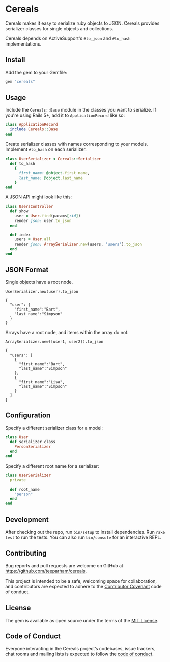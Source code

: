 # Cereals

Cereals makes it easy to serialize ruby objects to JSON.
Cereals provides serializer classes for single objects and collections.

Cereals depends on ActiveSupport's `#to_json` and `#to_hash` implementations.

## Install

Add the gem to your Gemfile:

```ruby
gem "cereals"
```

## Usage

Include the `Cereals::Base` module in the classes you want to serialize.
If you're using Rails 5+, add it to `ApplicationRecord` like so:

```ruby
class ApplicationRecord
  include Cereals::Base
end
```

Create serializer classes with names corresponding to your models.
Implement `#to_hash` on each serializer.

```ruby
class UserSerializer < Cereals::Serializer
  def to_hash
    {
      first_name: @object.first_name,
      last_name: @object.last_name
    }
end
```

A JSON API might look like this:

```ruby
class UsersController
  def show
    user = User.find(params[:id])
    render json: user.to_json
  end

  def index
    users = User.all
    render json: ArraySerializer.new(users, "users").to_json
  end
end
```

## JSON Format

Single objects have a root node.

`UserSerializer.new(user).to_json`

```
{
  "user": {
    "first_name":"Bart",
    "last_name":"Simpson"
  }
}
```

Arrays have a root node, and items within the array do not.

`ArraySerializer.new([user1, user2]).to_json`

```
{
  "users": [
    {
      "first_name":"Bart",
      "last_name":"Simpson"
    },
    {
      "first_name":"Lisa",
      "last_name":"Simpson"
    }    
  ]
}
```

## Configuration

Specify a different serializer class for a model:

```ruby
class User
  def serializer_class
    PersonSerializer
  end
end
```

Specify a different root name for a serializer:

```ruby
class UserSerializer
  private

  def root_name
    "person"
  end
end
```


## Development

After checking out the repo, run `bin/setup` to install dependencies.
Run `rake test` to run the tests. You can also run `bin/console` for an
interactive REPL.

## Contributing

Bug reports and pull requests are welcome on GitHub at https://github.com/teeparham/cereals.

This project is intended to be a safe, welcoming space for collaboration,
and contributors are expected to adhere to the
[Contributor Covenant](http://contributor-covenant.org) code of conduct.

## License

The gem is available as open source under the terms of the
[MIT License](http://opensource.org/licenses/MIT).

## Code of Conduct

Everyone interacting in the Cereals project’s codebases, issue trackers, chat rooms and
mailing lists is expected to follow the
[code of conduct](https://github.com/teeparham/cereals/blob/master/CODE_OF_CONDUCT.md).
